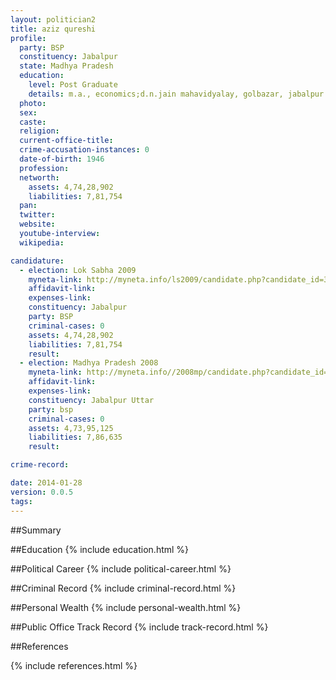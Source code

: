 ```yaml
---
layout: politician2
title: aziz qureshi
profile: 
  party: BSP
  constituency: Jabalpur
  state: Madhya Pradesh
  education: 
    level: Post Graduate
    details: m.a., economics;d.n.jain mahavidyalay, golbazar, jabalpur (m.p.) university of jabalpur (m.p.)
  photo: 
  sex: 
  caste: 
  religion: 
  current-office-title: 
  crime-accusation-instances: 0
  date-of-birth: 1946
  profession: 
  networth: 
    assets: 4,74,28,902
    liabilities: 7,81,754
  pan: 
  twitter: 
  website: 
  youtube-interview: 
  wikipedia: 

candidature: 
  - election: Lok Sabha 2009
    myneta-link: http://myneta.info/ls2009/candidate.php?candidate_id=3306
    affidavit-link: 
    expenses-link: 
    constituency: Jabalpur 
    party: BSP
    criminal-cases: 0
    assets: 4,74,28,902
    liabilities: 7,81,754
    result:  
  - election: Madhya Pradesh 2008
    myneta-link: http://myneta.info//2008mp/candidate.php?candidate_id=893
    affidavit-link: 
    expenses-link: 
    constituency: Jabalpur Uttar 
    party: bsp
    criminal-cases: 0
    assets: 4,73,95,125
    liabilities: 7,86,635
    result:  

crime-record: 

date: 2014-01-28
version: 0.0.5
tags: 
---
```

##Summary


##Education
{% include education.html %}


##Political Career
{% include political-career.html %}


##Criminal Record
{% include criminal-record.html %}


##Personal Wealth
{% include personal-wealth.html %}


##Public Office Track Record
{% include track-record.html %}


##References


{% include references.html %}